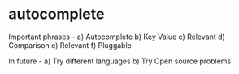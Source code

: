 # autocomplete

Important phrases - 
a) Autocomplete
b) Key Value
c) Relevant 
d) Comparison
e) Relevant
f) Pluggable

In future - 
a) Try different languages
b) Try Open source problems
